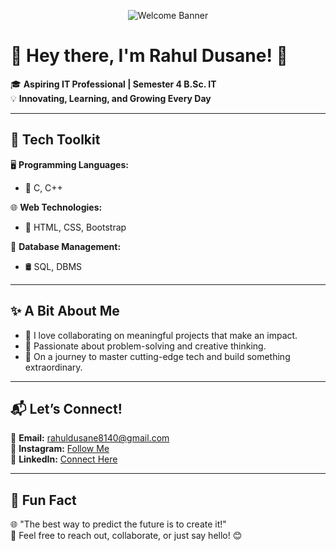 <p align="center">
  <img src=""C:\Users\rahul\Downloads\wallpaperflare.com_wallpaper (1).jpg"" alt="Welcome Banner" />
</p>

# 🌟 Hey there, I'm **Rahul Dusane**! 👋  

🎓 **Aspiring IT Professional | Semester 4 B.Sc. IT**  
💡 **Innovating, Learning, and Growing Every Day**  

---

## 🔧 Tech Toolkit  
🖥️ **Programming Languages:**  
- 🚀 C, C++  

🌐 **Web Technologies:**  
- 🎨 HTML, CSS, Bootstrap  

📂 **Database Management:**  
- 🛢️ SQL, DBMS  

---

## ✨ A Bit About Me  
- 🤝 I love collaborating on meaningful projects that make an impact.  
- 🧠 Passionate about problem-solving and creative thinking.  
- 🚀 On a journey to master cutting-edge tech and build something extraordinary.  

---

## 📬 Let’s Connect!  
📧 **Email:** [rahuldusane8140@gmail.com](mailto:rahuldusane8140@gmail.com)  
📸 **Instagram:** [Follow Me](https://www.instagram.com/)  
💼 **LinkedIn:** [Connect Here](https://www.linkedin.com/)  

---

## 🚀 Fun Fact  
🌐 "The best way to predict the future is to create it!"  
💬 Feel free to reach out, collaborate, or just say hello! 😊  
